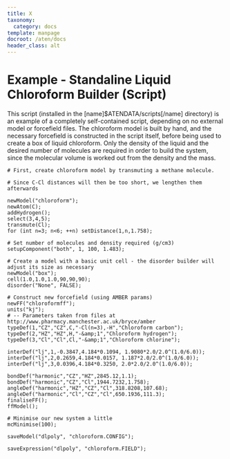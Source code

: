 ```yaml
---
title: X
taxonomy:
  category: docs
template: manpage
docroot: /aten/docs
header_class: alt
---
```



# Example - Standaline Liquid Chloroform Builder (Script)

This script (installed in the [name]$ATENDATA/scripts[/name] directory) is an example of a completely self-contained script, depending on no external model or forcefield files. The chloroform model is built by hand, and the necessary forcefield is constructed in the script itself, before being used to create a box of liquid chloroform. Only the density of the liquid and the desired number of molecules are required in order to build the system, since the molecular volume is worked out from the density and the mass.

```
# First, create chloroform model by transmuting a methane molecule.

# Since C-Cl distances will then be too short, we lengthen them afterwards

newModel("chloroform");
newAtom(C);
addHydrogen();
select(3,4,5);
transmute(Cl);
for (int n=3; n<6; ++n) setDistance(1,n,1.758);

# Set number of molecules and density required (g/cm3)
setupComponent("both", 1, 100, 1.483);

# Create a model with a basic unit cell - the disorder builder will adjust its size as necessary
newModel("box");
cell(1.0,1.0,1.0,90,90,90);
disorder("None", FALSE);

# Construct new forcefield (using AMBER params)
newFF("chloroformff");
units("kj");
# -- Parameters taken from files at http://www.pharmacy.manchester.ac.uk/bryce/amber
typeDef(1,"CZ","CZ",C,"-Cl(n=3),-H","Chloroform carbon");
typeDef(2,"HZ","HZ",H,"-&amp;1","Chloroform hydrogen");
typeDef(3,"Cl","Cl",Cl,"-&amp;1","Chloroform chlorine");

interDef("lj",1,-0.3847,4.184*0.1094, 1.9080*2.0/2.0^(1.0/6.0));
interDef("lj",2,0.2659,4.184*0.0157, 1.187*2.0/2.0^(1.0/6.0));
interDef("lj",3,0.0396,4.184*0.3250, 2.0*2.0/2.0^(1.0/6.0));

bondDef("harmonic","CZ","HZ",2845.12,1.1);
bondDef("harmonic","CZ","Cl",1944.7232,1.758);
angleDef("harmonic","HZ","CZ","Cl",318.8208,107.68);
angleDef("harmonic","Cl","CZ","Cl",650.1936,111.3);
finaliseFF();
ffModel();

# Minimise our new system a little
mcMinimise(100);

saveModel("dlpoly", "chloroform.CONFIG");

saveExpression("dlpoly", "chloroform.FIELD");
```


